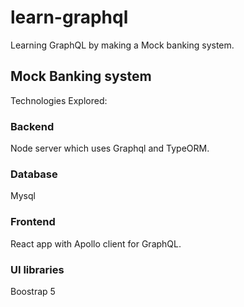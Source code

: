 # learn-graphql
Learning GraphQL by making a Mock banking system.


## Mock Banking system

Technologies Explored:

### Backend
Node server which uses Graphql and TypeORM.
### Database 
Mysql
### Frontend 
React app with Apollo client for GraphQL.  
### UI libraries  
Boostrap 5

